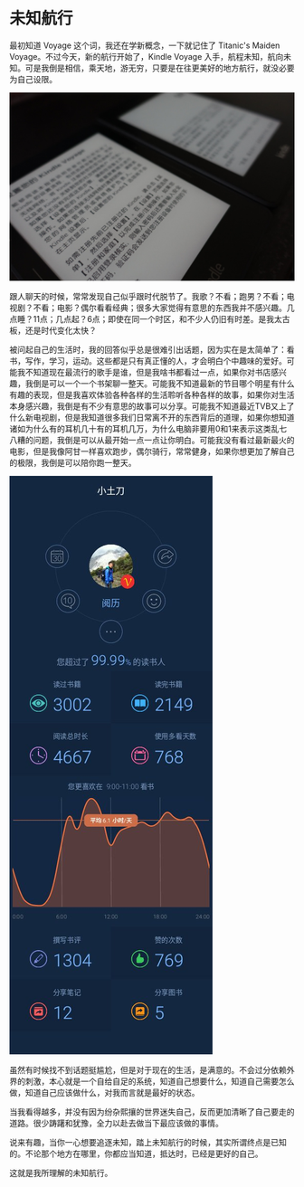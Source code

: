 # 未知航行

最初知道 Voyage 这个词，我还在学新概念，一下就记住了 Titanic's Maiden Voyage。不过今天，新的航行开始了，Kindle Voyage 入手，航程未知，航向未知。可是我倒是相信，乘天地，游无穷，只要是在往更美好的地方航行，就没必要为自己设限。

![voyage](./_resources/unknown-voyage.jpg)

跟人聊天的时候，常常发现自己似乎跟时代脱节了。我歌？不看；跑男？不看；电视剧？不看；电影？偶尔看看经典；很多大家觉得有意思的东西我并不感兴趣。几点睡？11点；几点起？6点；即使在同一个时区，和不少人仍旧有时差。是我太古板，还是时代变化太快？

被问起自己的生活时，我的回答似乎总是很难引出话题，因为实在是太简单了：看书，写作，学习，运动。这些都是只有真正懂的人，才会明白个中趣味的爱好。可能我不知道现在最流行的歌手是谁，但是我啥书都看过一点，如果你对书店感兴趣，我倒是可以一个一个书架聊一整天。可能我不知道最新的节目哪个明星有什么有趣的表现，但是我喜欢体验各种各样的生活聆听各种各样的故事，如果你对生活本身感兴趣，我倒是有不少有意思的故事可以分享。可能我不知道最近TVB又上了什么新电视剧，但是我知道很多我们日常离不开的东西背后的道理，如果你想知道诸如为什么有的耳机几十有的耳机几万，为什么电脑非要用0和1来表示这类乱七八糟的问题，我倒是可以从最开始一点一点让你明白。可能我没有看过最新最火的电影，但是我像阿甘一样喜欢跑步，偶尔骑行，常常健身，如果你想更加了解自己的极限，我倒是可以陪你跑一整天。

![voyage](./_resources/reading-record.jpg)

虽然有时候找不到话题挺尴尬，但是对于现在的生活，是满意的。不会过分依赖外界的刺激，本心就是一个自给自足的系统，知道自己想要什么，知道自己需要怎么做，知道自己应该做什么，对我而言就是最好的状态。

当我看得越多，并没有因为纷杂熙攘的世界迷失自己，反而更加清晰了自己要走的道路。很少踌躇和犹豫，全力以赴去做当下最应该做的事情。

说来有趣，当你一心想要追逐未知，踏上未知航行的时候，其实所谓终点是已知的。不论那个地方在哪里，你都应当知道，抵达时，已经是更好的自己。

这就是我所理解的未知航行。

